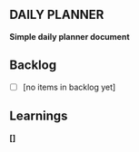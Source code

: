 ## DAILY PLANNER
**Simple daily planner document**

## Backlog
 - [ ] [no items in backlog yet]

## Learnings
**[]**
<!--stackedit_data:
eyJoaXN0b3J5IjpbMjA1NjgzMTYzNSwtMTU5MDk5MDMyOV19
-->